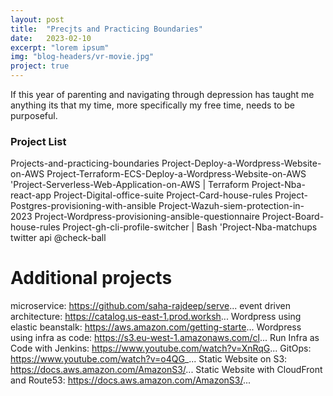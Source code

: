 ```yaml
---
layout: post
title:  "Precjts and Practicing Boundaries"
date:   2023-02-10
excerpt: "lorem ipsum"
img: "blog-headers/vr-movie.jpg" 
project: true  
---
```


If this year of parenting and navigating through depression has taught me anything its that my time, more specifically my free time, needs 
to be purposeful. 


### Project List  
 Projects-and-practicing-boundaries
 Project-Deploy-a-Wordpress-Website-on-AWS 
 Project-Terraform-ECS-Deploy-a-Wordpress-Website-on-AWS
'Project-Serverless-Web-Application-on-AWS | Terraform
 Project-Nba-react-app
 Project-Digital-office-suite
 Project-Card-house-rules
 Project-Postgres-provisioning-with-ansible
 Project-Wazuh-siem-protection-in-2023
 Project-Wordpress-provisioning-ansible-questionnaire
 Project-Board-house-rules
 Project-gh-cli-profile-switcher | Bash
'Project-Nba-matchups twitter api @check-ball
 
 # Additional projects 
 microservice: https://github.com/saha-rajdeep/serve... 
event driven architecture: https://catalog.us-east-1.prod.worksh... 
Wordpress using elastic beanstalk: https://aws.amazon.com/getting-starte... 
Wordpress using infra as code: https://s3.eu-west-1.amazonaws.com/cl...
Run Infra as Code with Jenkins: https://www.youtube.com/watch?v=XnRqG...
GitOps: https://www.youtube.com/watch?v=o4QG_...
Static Website on S3: https://docs.aws.amazon.com/AmazonS3/...
Static Website with CloudFront and Route53: https://docs.aws.amazon.com/AmazonS3/...

